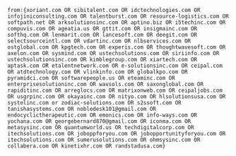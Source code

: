 	from:{xoriant.com OR sibitalent.com OR idctechnologies.com OR infojiniconsulting.com OR talentburst.com OR resource-logistics.com OR softpath.net OR arksolutionsinc.com OR aptino.biz OR i5techinc.com OR compuvis.com OR ageatia.us OR gttit.com OR insigmainc.com OR softhq.com OR lenmarit.com OR lancesoft.com OR deegit.com OR selectsourceintl.com OR vdartinc.com OR nlbservices.com OR ostglobal.com OR kpgtech.com OR experis.com OR thoughtwavesoft.com OR axelon.com OR sysmind.com OR ustechsolutions.com OR siriinfo.com OR ustechsolutionsinc.com OR kimblegroup.com OR xiartech.com OR aptask.com OR etalentnetwork.com OR e-solutionsinc.com OR ceipal.com OR atdtechnology.com OR vlinkinfo.com OR globalkpo.com OR pyramidci.com OR softwarepeople.us OR eteaminc.com OR enterprisesolutioninc.com OR wavsols.com OR saxonglobal.com OR rapiditinc.com OR arreglocs.com OR matrixonweb.com OR ceipaljobs.com OR usgrpinc.com OR okayainc.com OR nityo.com OR hlsolutionsusa.com OR systelinc.com or zodiac-solutions.com OR s2ssoft.com OR tanishasystems.com OR nobledesk101@gmail.com OR endocyclictherapeutic.com OR emonics.com OR info-ways.com OR yochana.com OR georgebernard870@gmail.com OR iconma.com OR metasysinc.com OR quantumworld.us OR techdigitalcorp.com OR itechsolutions.com OR joboppforyou.com OR jobopportunityforyou.com OR itechsolutions.com OR sumerusolutions.com OR ohmsysinc.com OR collabera.com OR kinetixhr.com OR randstadusa.com}